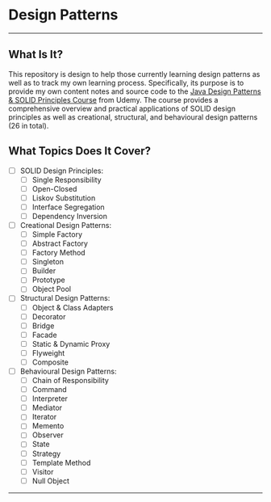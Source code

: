# Design Patterns #
---
## What Is It?

This repository is design to help those currently learning design patterns as well as to track my own learning process.
Specifically, its purpose is to provide my own content notes and source code to the [Java Design Patterns & SOLID Principles Course](https://www.udemy.com/course/design-patterns-in-java-concepts-hands-on-projects/) from Udemy.
The course provides a comprehensive overview and practical applications of SOLID design principles as well as creational, structural, and behavioural design patterns (26 in total). 

## What Topics Does It Cover?

 - [ ] SOLID Design Principles:
    - [ ] Single Responsibility
    - [ ] Open-Closed
    - [ ] Liskov Substitution
    - [ ] Interface Segregation
    - [ ] Dependency Inversion  
 - [ ] Creational Design Patterns:
    - [ ] Simple Factory
    - [ ] Abstract Factory
    - [ ] Factory Method
    - [ ] Singleton
    - [ ] Builder
    - [ ] Prototype
    - [ ] Object Pool
 - [ ] Structural Design Patterns:
    - [ ] Object & Class Adapters
    - [ ] Decorator
    - [ ] Bridge
    - [ ] Facade
    - [ ] Static & Dynamic Proxy
    - [ ] Flyweight
    - [ ] Composite
 - [ ] Behavioural Design Patterns:
    - [ ] Chain of Responsibility
    - [ ] Command
    - [ ] Interpreter
    - [ ] Mediator
    - [ ] Iterator
    - [ ] Memento
    - [ ] Observer
    - [ ] State
    - [ ] Strategy
    - [ ] Template Method
    - [ ] Visitor
    - [ ] Null Object

---
